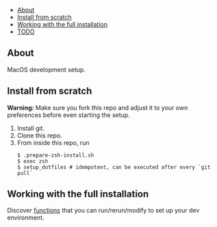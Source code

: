 - [About](#about)
- [Install from scratch](#install-from-scratch)
- [Working with the full installation](#working-with-the-full-installation)
- [TODO](#todo)

About
---
MacOS development setup.

Install from scratch
---
**Warning:**
Make sure you fork this repo and adjust it to your own preferences before even starting the setup.

1. Install git.
2. Clone this repo.
3. From inside this repo, run
   ```
   $ .prepare-zsh-install.sh
   $ exec zsh
   $ setup_dotfiles # idempotent, can be executed after every `git pull`
   ```

Working with the full installation
---
Discover [functions](./zsh/.functions) that you can run/rerun/modify to set up your dev environment.
